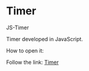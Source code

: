 # Timer

JS-Timer

Timer developed in JavaScript.

How to open it:

Follow the link: <a href="https://yauhenimalakhouski.github.io/Timer/" target="_blank">Timer</a> 
